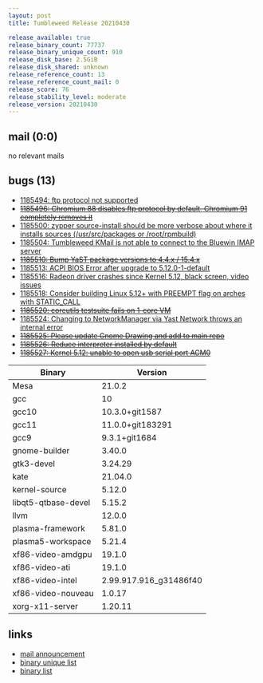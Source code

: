 ```yaml
---
layout: post
title: Tumbleweed Release 20210430

release_available: true
release_binary_count: 77737
release_binary_unique_count: 910
release_disk_base: 2.5GiB
release_disk_shared: unknown
release_reference_count: 13
release_reference_count_mail: 0
release_score: 76
release_stability_level: moderate
release_version: 20210430
---
```


## mail (0:0)

no relevant mails

## bugs (13)

<!--more-->

- [1185494: ftp protocol not supported](https://bugzilla.opensuse.org/show_bug.cgi?id=1185494)
- ~~[1185496: Chromium 88 disables ftp protocol by default, Chromium 91 completely removes it](https://bugzilla.opensuse.org/show_bug.cgi?id=1185496)~~
- [1185500: zypper source-install should be more verbose about where it installs sources (/usr/src/packages or /root/rpmbuild)](https://bugzilla.opensuse.org/show_bug.cgi?id=1185500)
- [1185504: Tumbleweed KMail is not able to connect to the Bluewin IMAP server](https://bugzilla.opensuse.org/show_bug.cgi?id=1185504)
- ~~[1185510: Bump YaST package versions to 4.4.x / 15.4.x](https://bugzilla.opensuse.org/show_bug.cgi?id=1185510)~~
- [1185513: ACPI BIOS Error after upgrade to 5.12.0-1-default](https://bugzilla.opensuse.org/show_bug.cgi?id=1185513)
- [1185516: Radeon driver crashes since Kernel 5.12, black screen, video issues](https://bugzilla.opensuse.org/show_bug.cgi?id=1185516)
- [1185518: Consider building Linux 5.12+ with PREEMPT flag on arches with STATIC_CALL](https://bugzilla.opensuse.org/show_bug.cgi?id=1185518)
- ~~[1185520: coreutils testsuite fails on 1-core VM](https://bugzilla.opensuse.org/show_bug.cgi?id=1185520)~~
- [1185524: Changing to NetworkManager via Yast Network throws an internal error](https://bugzilla.opensuse.org/show_bug.cgi?id=1185524)
- ~~[1185525: Please update Gnome Drawing and add to main repo](https://bugzilla.opensuse.org/show_bug.cgi?id=1185525)~~
- ~~[1185526: Reduce interpreter installed by default](https://bugzilla.opensuse.org/show_bug.cgi?id=1185526)~~
- ~~[1185527: Kernel 5.12: unable to open usb serial port ACM0](https://bugzilla.opensuse.org/show_bug.cgi?id=1185527)~~

Binary | Version
--- | ---
Mesa | 21.0.2
gcc | 10
gcc10 | 10.3.0+git1587
gcc11 | 11.0.0+git183291
gcc9 | 9.3.1+git1684
gnome-builder | 3.40.0
gtk3-devel | 3.24.29
kate | 21.04.0
kernel-source | 5.12.0
libqt5-qtbase-devel | 5.15.2
llvm | 12.0.0
plasma-framework | 5.81.0
plasma5-workspace | 5.21.4
xf86-video-amdgpu | 19.1.0
xf86-video-ati | 19.1.0
xf86-video-intel | 2.99.917.916_g31486f40
xf86-video-nouveau | 1.0.17
xorg-x11-server | 1.20.11

## links

- [mail announcement](https://github.com/boombatower/tumbleweed-review/issues/10)
- [binary unique list](http://download.opensuse.org/history/20210430/rpm.unique.list)
- [binary list](http://download.opensuse.org/history/20210430/rpm.list)
